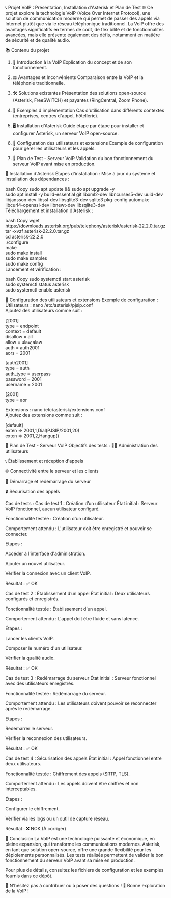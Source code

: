 📞 Projet VoIP : Présentation, Installation d'Asterisk et Plan de Test 🌐
Ce projet explore la technologie VoIP (Voice Over Internet Protocol), une solution de communication moderne qui permet de passer des appels via Internet plutôt que via le réseau téléphonique traditionnel. La VoIP offre des avantages significatifs en termes de coût, de flexibilité et de fonctionnalités avancées, mais elle présente également des défis, notamment en matière de sécurité et de qualité audio.

📚 Contenu du projet
1. 📖 Introduction à la VoIP
Explication du concept et de son fonctionnement.

2. ⚖️ Avantages et Inconvénients
Comparaison entre la VoIP et la téléphonie traditionnelle.

3. 🛠️ Solutions existantes
Présentation des solutions open-source (Asterisk, FreeSWITCH) et payantes (RingCentral, Zoom Phone).

4. 🏢 Exemples d'implémentation
Cas d'utilisation dans différents contextes (entreprises, centres d'appel, hôtellerie).

5. 🖥️ Installation d'Asterisk
Guide étape par étape pour installer et configurer Asterisk, un serveur VoIP open-source.

6. 🔧 Configuration des utilisateurs et extensions
Exemple de configuration pour gérer les utilisateurs et les appels.

7. 🧪 Plan de Test - Serveur VoIP
Validation du bon fonctionnement du serveur VoIP avant mise en production.

🚀 Installation d'Asterisk
Étapes d'installation :
Mise à jour du système et installation des dépendances :

bash
Copy
sudo apt update && sudo apt upgrade -y  
sudo apt install -y build-essential git libxml2-dev libncurses5-dev uuid-dev libjansson-dev libssl-dev libsqlite3-dev sqlite3 pkg-config automake libcurl4-openssl-dev libnewt-dev libsqlite3-dev  
Téléchargement et installation d'Asterisk :

bash
Copy
wget https://downloads.asterisk.org/pub/telephony/asterisk/asterisk-22.2.0.tar.gz  
tar -xvzf asterisk-22.2.0.tar.gz  
cd asterisk-22.2.0  
./configure  
make  
sudo make install  
sudo make samples  
sudo make config  
Lancement et vérification :

bash
Copy
sudo systemctl start asterisk  
sudo systemctl status asterisk  
sudo systemctl enable asterisk  


🔧 Configuration des utilisateurs et extensions
Exemple de configuration :
Utilisateurs :
nano /etc/asterisk/pjsip.conf  
Ajoutez des utilisateurs comme suit :

[2001]  
type = endpoint  
context = default  
disallow = all  
allow = ulaw,alaw  
auth = auth2001  
aors = 2001  

[auth2001]  
type = auth  
auth_type = userpass  
password = 2001  
username = 2001  

[2001]  
type = aor  
 
Extensions :
nano /etc/asterisk/extensions.conf  
Ajoutez des extensions comme suit :

[default]  
exten => 2001,1,Dial(PJSIP/2001,20)  
exten => 2001,2,Hangup()  


🧪 Plan de Test - Serveur VoIP
Objectifs des tests :
🧑‍💻 Administration des utilisateurs

📞 Établissement et réception d'appels

🌐 Connectivité entre le serveur et les clients

🔄 Démarrage et redémarrage du serveur

🔒 Sécurisation des appels

Cas de tests :
Cas de test 1 : Création d’un utilisateur
État initial : Serveur VoIP fonctionnel, aucun utilisateur configuré.

Fonctionnalité testée : Création d'un utilisateur.

Comportement attendu : L'utilisateur doit être enregistré et pouvoir se connecter.

Étapes :

Accéder à l'interface d'administration.

Ajouter un nouvel utilisateur.

Vérifier la connexion avec un client VoIP.

Résultat : ✅ OK

Cas de test 2 : Établissement d’un appel
État initial : Deux utilisateurs configurés et enregistrés.

Fonctionnalité testée : Établissement d'un appel.

Comportement attendu : L'appel doit être fluide et sans latence.

Étapes :

Lancer les clients VoIP.

Composer le numéro d'un utilisateur.

Vérifier la qualité audio.

Résultat : ✅ OK

Cas de test 3 : Redémarrage du serveur
État initial : Serveur fonctionnel avec des utilisateurs enregistrés.

Fonctionnalité testée : Redémarrage du serveur.

Comportement attendu : Les utilisateurs doivent pouvoir se reconnecter après le redémarrage.

Étapes :

Redémarrer le serveur.

Vérifier la reconnexion des utilisateurs.

Résultat : ✅ OK

Cas de test 4 : Sécurisation des appels
État initial : Appel fonctionnel entre deux utilisateurs.

Fonctionnalité testée : Chiffrement des appels (SRTP, TLS).

Comportement attendu : Les appels doivent être chiffrés et non interceptables.

Étapes :

Configurer le chiffrement.

Vérifier via les logs ou un outil de capture réseau.

Résultat : ❌ NOK (À corriger)

📝 Conclusion
La VoIP est une technologie puissante et économique, en pleine expansion, qui transforme les communications modernes. Asterisk, en tant que solution open-source, offre une grande flexibilité pour les déploiements personnalisés. Les tests réalisés permettent de valider le bon fonctionnement du serveur VoIP avant sa mise en production.

Pour plus de détails, consultez les fichiers de configuration et les exemples fournis dans ce dépôt.

🌟 N'hésitez pas à contribuer ou à poser des questions !
🚀 Bonne exploration de la VoIP !
